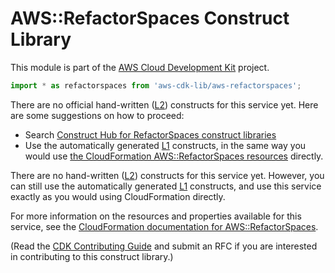 # AWS::RefactorSpaces Construct Library


This module is part of the [AWS Cloud Development Kit](https://github.com/aws/aws-cdk) project.

```ts nofixture
import * as refactorspaces from 'aws-cdk-lib/aws-refactorspaces';
```

<!--BEGIN CFNONLY DISCLAIMER-->

There are no official hand-written ([L2](https://docs.aws.amazon.com/cdk/latest/guide/constructs.html#constructs_lib)) constructs for this service yet. Here are some suggestions on how to proceed:

- Search [Construct Hub for RefactorSpaces construct libraries](https://constructs.dev/search?q=refactorspaces)
- Use the automatically generated [L1](https://docs.aws.amazon.com/cdk/latest/guide/constructs.html#constructs_l1_using) constructs, in the same way you would use [the CloudFormation AWS::RefactorSpaces resources](https://docs.aws.amazon.com/AWSCloudFormation/latest/UserGuide/AWS_RefactorSpaces.html) directly.


<!--BEGIN CFNONLY DISCLAIMER-->

There are no hand-written ([L2](https://docs.aws.amazon.com/cdk/latest/guide/constructs.html#constructs_lib)) constructs for this service yet. 
However, you can still use the automatically generated [L1](https://docs.aws.amazon.com/cdk/latest/guide/constructs.html#constructs_l1_using) constructs, and use this service exactly as you would using CloudFormation directly.

For more information on the resources and properties available for this service, see the [CloudFormation documentation for AWS::RefactorSpaces](https://docs.aws.amazon.com/AWSCloudFormation/latest/UserGuide/AWS_RefactorSpaces.html).

(Read the [CDK Contributing Guide](https://github.com/aws/aws-cdk/blob/master/CONTRIBUTING.md) and submit an RFC if you are interested in contributing to this construct library.)

<!--END CFNONLY DISCLAIMER-->
